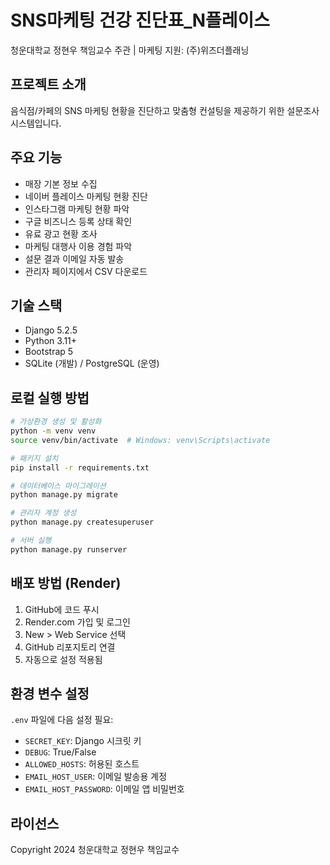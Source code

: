 # SNS마케팅 건강 진단표_N플레이스

청운대학교 정현우 책임교수 주관 | 마케팅 지원: (주)위즈더플래닝

## 프로젝트 소개
음식점/카페의 SNS 마케팅 현황을 진단하고 맞춤형 컨설팅을 제공하기 위한 설문조사 시스템입니다.

## 주요 기능
- 매장 기본 정보 수집
- 네이버 플레이스 마케팅 현황 진단
- 인스타그램 마케팅 현황 파악
- 구글 비즈니스 등록 상태 확인
- 유료 광고 현황 조사
- 마케팅 대행사 이용 경험 파악
- 설문 결과 이메일 자동 발송
- 관리자 페이지에서 CSV 다운로드

## 기술 스택
- Django 5.2.5
- Python 3.11+
- Bootstrap 5
- SQLite (개발) / PostgreSQL (운영)

## 로컬 실행 방법

```bash
# 가상환경 생성 및 활성화
python -m venv venv
source venv/bin/activate  # Windows: venv\Scripts\activate

# 패키지 설치
pip install -r requirements.txt

# 데이터베이스 마이그레이션
python manage.py migrate

# 관리자 계정 생성
python manage.py createsuperuser

# 서버 실행
python manage.py runserver
```

## 배포 방법 (Render)

1. GitHub에 코드 푸시
2. Render.com 가입 및 로그인
3. New > Web Service 선택
4. GitHub 리포지토리 연결
5. 자동으로 설정 적용됨

## 환경 변수 설정

`.env` 파일에 다음 설정 필요:
- `SECRET_KEY`: Django 시크릿 키
- `DEBUG`: True/False
- `ALLOWED_HOSTS`: 허용된 호스트
- `EMAIL_HOST_USER`: 이메일 발송용 계정
- `EMAIL_HOST_PASSWORD`: 이메일 앱 비밀번호

## 라이선스
Copyright 2024 청운대학교 정현우 책임교수